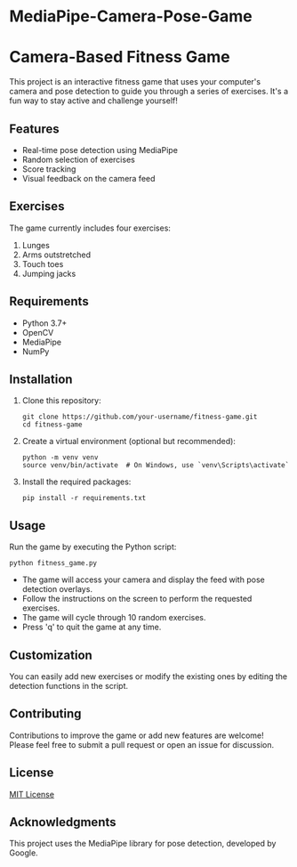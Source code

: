 # MediaPipe-Camera-Pose-Game
# Camera-Based Fitness Game

This project is an interactive fitness game that uses your computer's camera and pose detection to guide you through a series of exercises. It's a fun way to stay active and challenge yourself!

## Features

- Real-time pose detection using MediaPipe
- Random selection of exercises
- Score tracking
- Visual feedback on the camera feed

## Exercises

The game currently includes four exercises:
1. Lunges
2. Arms outstretched
3. Touch toes
4. Jumping jacks

## Requirements

- Python 3.7+
- OpenCV
- MediaPipe
- NumPy

## Installation

1. Clone this repository:
   ```
   git clone https://github.com/your-username/fitness-game.git
   cd fitness-game
   ```

2. Create a virtual environment (optional but recommended):
   ```
   python -m venv venv
   source venv/bin/activate  # On Windows, use `venv\Scripts\activate`
   ```

3. Install the required packages:
   ```
   pip install -r requirements.txt
   ```

## Usage

Run the game by executing the Python script:

```
python fitness_game.py
```

- The game will access your camera and display the feed with pose detection overlays.
- Follow the instructions on the screen to perform the requested exercises.
- The game will cycle through 10 random exercises.
- Press 'q' to quit the game at any time.

## Customization

You can easily add new exercises or modify the existing ones by editing the detection functions in the script.

## Contributing

Contributions to improve the game or add new features are welcome! Please feel free to submit a pull request or open an issue for discussion.

## License

[MIT License](https://opensource.org/licenses/MIT)

## Acknowledgments

This project uses the MediaPipe library for pose detection, developed by Google.
